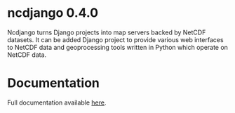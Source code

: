 # ncdjango 0.4.0
Ncdjango turns Django projects into map servers backed by NetCDF datasets. It can be added Django project to provide
various web interfaces to NetCDF data and geoprocessing tools written in Python which operate on NetCDF data.

# Documentation
Full documentation available [here](http://ncdjango.readthedocs.io/en/latest/).
